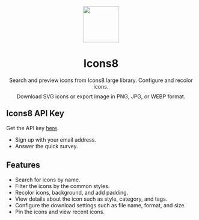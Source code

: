 <div align="center">
  <img src="https://user-images.githubusercontent.com/12091319/181265326-22b0ab88-2aa5-44ab-8b43-2ae334430068.svg" style="width: 96px;"/>
</div>

<h1 align="center">Icons8</h1>

<p align="center">
Search and preview icons from Icons8 large library. Configure and recolor icons. 
</p>
<p align="center" style="line-height: 0.5;">
Download SVG icons or export image in PNG, JPG, or WEBP format.
</p>

## Icons8 API Key

Get the API key [here](https://developers.icons8.com).

* Sign up with your email address. 
* Answer the quick survey. 

## Features 

* Search for icons by name. 
* Filter the icons by the common styles. 
* Recolor icons, background, and add padding. 
* View details about the icon such as style, category, and tags.
* Configure the download settings such as file name, format, and size. 
* Pin the icons and view recent icons. 
